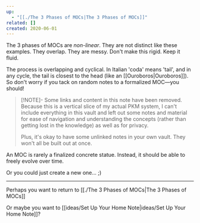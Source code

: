 ```yaml
---
up:
  - "[[./The 3 Phases of MOCs|The 3 Phases of MOCs]]"
related: []
created: 2020-06-01
---
```

The 3 phases of MOCs are *non-linear*. They are not distinct like these examples. They overlap. They are messy. Don't make this rigid. Keep it fluid.

The process is overlapping and cyclical. In Italian 'coda' means 'tail', and in any cycle, the tail is closest to the head (like an [[Ouroboros|Ouroboros]]). So don't worry if you tack on random notes to a formalized MOC—you should!

> [!NOTE]- Some links and content in this note have been removed.
> Because this is a vertical slice of my actual PKM system, I can't include everything in this vault and left out some notes and material for ease of navigation and understanding the concepts (rather than getting lost in the knowledge) as well as for privacy. 
>  
> Plus, it's okay to have some unlinked notes in your own vault. They won't all be built out at once.

An MOC is rarely a finalized concrete statue. Instead, it should be able to freely evolve over time.

Or you could just create a new one... ;)

---
Perhaps you want to return to [[./The 3 Phases of MOCs|The 3 Phases of MOCs]]

Or maybe you want to [[ideas/Set Up Your Home Note|ideas/Set Up Your Home Note]]?